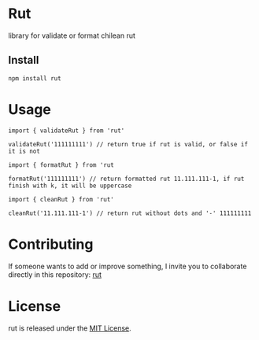 
# Rut

library for validate or format chilean rut

## Install

```npm
npm install rut
```

# Usage

```
import { validateRut } from 'rut'

validateRut('111111111') // return true if rut is valid, or false if it is not 

```

```
import { formatRut } from 'rut

formatRut('111111111') // return formatted rut 11.111.111-1, if rut finish with k, it will be uppercase

```

```
import { cleanRut } from 'rut'

cleanRut('11.111.111-1') // return rut without dots and '-' 111111111

```

# Contributing
If someone wants to add or improve something, I invite you to collaborate directly in this repository: [rut](https://github.com/felipecaroca/rut)

# License
rut is released under the [MIT License](https://opensource.org/licenses/MIT).